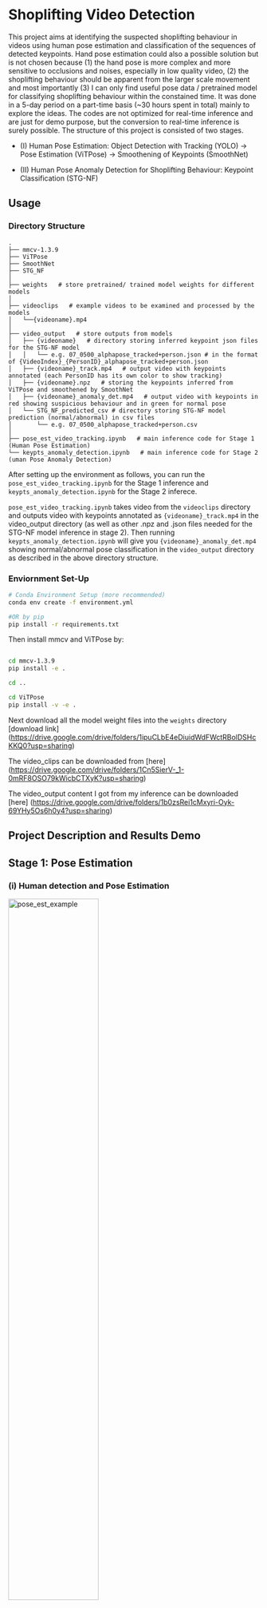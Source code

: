 # Shoplifting Video Detection

This project aims at identifying the suspected shoplifting behaviour in videos using human pose estimation and classification of the sequences of detected keypoints. Hand pose estimation could also a possible solution but is not chosen because (1) the hand pose is more complex and more sensitive to occlusions and noises, especially in low quality video, (2) the shoplifting behaviour should be apparent from the larger scale movement and most importantly (3) I can only find useful pose data / pretrained model for classifying shoplifting behaviour within the constained time. It was done in a 5-day period on a part-time basis (~30 hours spent in total) mainly to explore the ideas. The codes are not optimized for real-time inference and are just for demo purpose, but the conversion to real-time inference is surely possible. The structure of this project is consisted of two stages.

- (I) Human Pose Estimation: Object Detection with Tracking (YOLO) -> Pose Estimation (ViTPose) -> Smoothening of Keypoints (SmoothNet)

- (II) Human Pose Anomaly Detection for Shoplifting Behaviour: Keypoint Classification (STG-NF)

## Usage

### Directory Structure
```
.
├── mmcv-1.3.9
├── ViTPose
├── SmoothNet
├── STG_NF
│  
├── weights   # store pretrained/ trained model weights for different models
│  
├── videoclips   # example videos to be examined and processed by the models
│   └──{videoname}.mp4
│  
├── video_output   # store outputs from models
│   ├── {videoname}   # directory storing inferred keypoint json files for the STG-NF model
│   │   └── e.g. 07_0500_alphapose_tracked+person.json # in the format of {VideoIndex}_{PersonID}_alphapose_tracked+person.json
│   ├── {videoname}_track.mp4   # output video with keypoints annotated (each PersonID has its own color to show tracking)
│   ├── {videoname}.npz   # storing the keypoints inferred from ViTPose and smoothened by SmoothNet
│   ├── {videoname}_anomaly_det.mp4   # output video with keypoints in red showing suspicious behaviour and in green for normal pose
│   └── STG_NF_predicted_csv # directory storing STG-NF model prediction (normal/abnormal) in csv files
│       └── e.g. 07_0500_alphapose_tracked+person.csv
│  
├── pose_est_video_tracking.ipynb   # main inference code for Stage 1 (Human Pose Estimation)
└── keypts_anomaly_detection.ipynb   # main inference code for Stage 2 (uman Pose Anomaly Detection)

```

After setting up the environment as follows, you can run the `pose_est_video_tracking.ipynb` for the Stage 1 inference and `keypts_anomaly_detection.ipynb` for the Stage 2 inferece. 

`pose_est_video_tracking.ipynb` takes video from the `videoclips` directory and outputs video with keypoints annotated as `{videoname}_track.mp4` in the video_output directory (as well as other .npz and .json files needed for the STG-NF model inference in stage 2). Then running `keypts_anomaly_detection.ipynb` will give you `{videoname}_anomaly_det.mp4` showing normal/abnormal pose classification in the `video_output` directory as described in the above directory structure. 

### Enviornment Set-Up

```bash
# Conda Environment Setup (more recommended)
conda env create -f environment.yml

#OR by pip
pip install -r requirements.txt
```

Then install mmcv and ViTPose by:
```bash

cd mmcv-1.3.9
pip install -e .

cd ..

cd ViTPose
pip install -v -e .
```

Next download all the model weight files into the `weights` directory
[download link] (https://drive.google.com/drive/folders/1ipuCLbE4eDiuidWdFWctRBolDSHcKKQ0?usp=sharing)

The video_clips can be downloaded from [here] (https://drive.google.com/drive/folders/1Cn5SierV-_1-0mRF8OSO79kWicbCTXyK?usp=sharing)

The video_output content I got from my inference can be downloaded [here] (https://drive.google.com/drive/folders/1b0zsRei1cMxyri-Oyk-69YHy5Os6h0y4?usp=sharing)

## Project Description and Results Demo

## Stage 1: Pose Estimation

### (i) Human detection and Pose Estimation

<img src="graphs/pose_est_example.png" alt="pose_est_example" width="60%">

For the limited time constrained, the relatively reliable and easy-to-setup YOLOv11 model is used for object detection (human detection) and ViTPose model is used for pose estimation. Other more efficient models can definitely be explored for these purposes. The convention of full body COCO17 format is adapted in pose estimation because the STG-NF requires inputs in this format. 

### (ii) Smoothening the keypoint detection 

![Alt text](graphs/smoothnet_effect.gif)

Since keypoint detection is done on individual frames separately, there is instability of keypoints detected between frames resulting in jittering problems of keypoints in videos. Some frames even have missed keypoints for the person seen in the video, due to occlusion or inherent model capability. A research into these problems lead me to the paper of [SmoothNet] (https://ailingzeng.site/smoothnet) . According to them, SmoothNet has better performance than any existing traditional filters and it is ultralight and cost minimal overhead in inference. The performance of SmoothNet is demonstrated in the above animation. They can smoothen keypoint predictions, reduce jittering as well as recovering some missed keypoints in between frames. With better postprocessing filtering technique like SmoothNet, we can lower the requirment for pose estimation and use lighter pose estimation model to reduce the inference overhead. 

### (iii) Tracking

<img src="graphs/Normal_Videos314_x264_track_cut.gif" alt="showing tracking by color" width="130%">

Tracking is enabled by the ByteTrack algorithm with YOLOv11 so that we can gather the sequences of keypoints belonging to the same person. In the animation above, tracking is shown by different colors of the keypoints for each person. 

## Stage 2: Human Pose Anomaly Detection for Shoplifting

To determine if the detected keypoints are suspicious or not, we need to have the knowledge of what the shoplifting keypoints are like and what the normal shopping behaviour is like. We need to have some labelled data / a pretrained model for that in order to learn this. The best dataset I managed to find and organize for model use within the time constraint is [PoseLift] (https://github.com/TeCSAR-UNCC/PoseLift). It has labels for sequences of keypoints for shoplifting and normal shopping behaviour extracted from actual videos. 

![Alt text](graphs/model_performance_PoseLift.png)

According to the paper of PoseLift, the model that has the best performance is [STG-NF] (https://github.com/orhir/STG-NF). Therefore I chose this model for the use of this project. I trained the STG-NF model myself and obtained the result on the PoseLift dataset as they claimed on the paper. Basically, as shown in the graph below for the person in the `shoplifting1.MP4` video, the STG-NF model gives a 'normality' score to the pose in the frame.

![Alt text](graphs/example_normality_score_plot.jpg)

When the normality score is lower than certain threshold value, the person can thought of being suspected of some shoplifting behaviour, as demonstrated in the middle part of the graph indicated by the big circle. 

![Alt text](graphs/normal_vs_abnormal.jpg)

In the output video, I painted keypoints with the normal pose in green and that with the abnormal (shoplifting) pose in red. Please note that although STG-NF is already the best model on the PoseLift dataset, its AUCP-ROC score for identifying abnormal pose is only around 70. Also, it is trained on normal dataset and it identify abnormal activity when in inference by recognizing pose different from the normal pose that it learned. Added to that, The PoseLift dataset only has 43 videos that has shoplifting involved and 112 videos with normal behaviour throughout. The small data amount limits the performance of the model. In addition, the height/ angle of surveillance camera can affect the model performance a lot, especially when they are quite different from what is in the test dataset. From those {videoname}_anomaly_det.mp4, we can see that there is plenty missed or false-detected shoplifting behaviour. The main spirit here is just illustrate the ideas to tackle the problem. The model performance can surely be greatly improved if it is trained on more diverse data. 

## Improvements

- Collect more pose data for shoplifting behaviour (more diverse behaviour, more different camera angle/ distance,  etc.) to make the Human Pose Anomaly model more robust

- More systemtically adjust the threshold for abnormal detection

- Can research on other time sequential model for abnormal pose detection

- Should definitely get to train the Human Pose Anomaly model on both normal and shoplifting / other crminal motion data, instead of purely on normal data. It is important to note that what is different from the 'normal' action you have seen might not necessarily be criminal. It would be irritating to the users if false detection happens too frequently. 

- Optimize the code for real-time use (Also can use lighter model for human detection and pose estimation)

- Apart from identifying shoplifting by looking at the keypoints from pose estimation, we should do a systemtical comparison with the much simpler image detection approach. The advatnage of an image detection is that it can see the surrouding objects apart from the pose or hand pose. For example, the pose of a customer putting an item into the shopping basket could probably be very similar to the scenario that he/ she is putting the item into his/ her bag, but one is legal and the other is illegal. Like what the following two images show, with the image detection, we can more clearly see that the customers are putting the items into a bag but not the basket from the supermarket. More data like these can be found on datasets on [roboflow] (https://universe.roboflow.com/rehabcv-a1agb/shoplifting-2). 

![Alt text](graphs/hand_pose_stealing.png)

There is also model of this kind work for behaviour classification in video like [SlowFast] (https://github.com/facebookresearch/SlowFast). We should have a comparison of the pose model and the image detection model on these tasks. If the simpler image detection works similarly well, we could save a lot of efforts in collecting data because image/ video data without keypoint is much more readily avaiable / can much more easily collected. 
